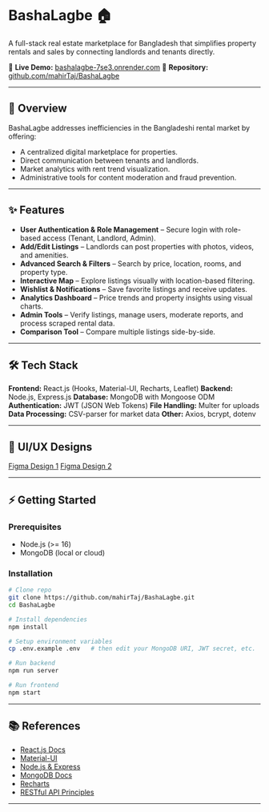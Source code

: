 # BashaLagbe 🏠

A full-stack real estate marketplace for Bangladesh that simplifies property rentals and sales by connecting landlords and tenants directly.

🚀 **Live Demo:** [bashalagbe-7se3.onrender.com](https://bashalagbe-7se3.onrender.com)
📂 **Repository:** [github.com/mahirTaj/BashaLagbe](https://github.com/mahirTaj/BashaLagbe)

---

## 📖 Overview

BashaLagbe addresses inefficiencies in the Bangladeshi rental market by offering:

* A centralized digital marketplace for properties.
* Direct communication between tenants and landlords.
* Market analytics with rent trend visualization.
* Administrative tools for content moderation and fraud prevention.

---

## ✨ Features

* **User Authentication & Role Management** – Secure login with role-based access (Tenant, Landlord, Admin).
* **Add/Edit Listings** – Landlords can post properties with photos, videos, and amenities.
* **Advanced Search & Filters** – Search by price, location, rooms, and property type.
* **Interactive Map** – Explore listings visually with location-based filtering.
* **Wishlist & Notifications** – Save favorite listings and receive updates.
* **Analytics Dashboard** – Price trends and property insights using visual charts.
* **Admin Tools** – Verify listings, manage users, moderate reports, and process scraped rental data.
* **Comparison Tool** – Compare multiple listings side-by-side.

---

## 🛠️ Tech Stack

**Frontend:** React.js (Hooks, Material-UI, Recharts, Leaflet)
**Backend:** Node.js, Express.js
**Database:** MongoDB with Mongoose ODM
**Authentication:** JWT (JSON Web Tokens)
**File Handling:** Multer for uploads
**Data Processing:** CSV-parser for market data
**Other:** Axios, bcrypt, dotenv

---

## 📸 UI/UX Designs

[Figma Design 1](https://www.figma.com/design/66VnZi1tbYJc9jHy9epj56)
[Figma Design 2](https://www.figma.com/design/ZUerpzYl53jCla8RjbvNtm)

---

## ⚡ Getting Started

### Prerequisites

* Node.js (>= 16)
* MongoDB (local or cloud)

### Installation

```bash
# Clone repo
git clone https://github.com/mahirTaj/BashaLagbe.git
cd BashaLagbe

# Install dependencies
npm install

# Setup environment variables
cp .env.example .env   # then edit your MongoDB URI, JWT secret, etc.

# Run backend
npm run server

# Run frontend
npm start
```

---


## 📚 References

* [React.js Docs](https://reactjs.org/docs/)
* [Material-UI](https://mui.com/)
* [Node.js & Express](https://expressjs.com/)
* [MongoDB Docs](https://docs.mongodb.com/)
* [Recharts](https://recharts.org/en-US/)
* [RESTful API Principles](https://restfulapi.net/)

---


